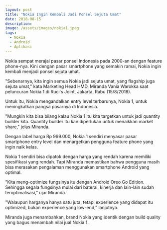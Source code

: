 ```yaml
---
layout: post
title: "Nokia Ingin Kembali Jadi Ponsel Sejuta Umat"
date: 2018-08-15
description: 
image: /assets/images/nokia1.jpeg
tags:
  - Nokia
  - Android
  - Aplikasi
---
```

Nokia sempat merajai pasar ponsel Indonesia pada 2000-an dengan feature phone-nya. Kini dengan pasar smartphone yang semakin ramai, Nokia ingin kembali menjadi ponsel sejuta umat. 

"Sebenarnya, kita ingin semua Nokia jadi sejuta umat, yang flagship juga sejuta umat," kata Marketing Head HMD, Miranda Vania Warokka saat peluncuran Nokia 1 di Ruci's Joint, Jakarta, Rabu (15/8/2018). 

Untuk itu, Nokia mengandalkan entry level terbarunya, Nokia 1, untuk meningkatkan pangsa pasarnya di Indonesia. 

"Mungkin kita bisa bilang kalau Nokia 1 itu kita targetkan untuk jadi quantity builder kita. Quantity builder itu kan diperlukan untuk menaikkan market share," jelas Miranda. 

Dengan label harga Rp 999.000, Nokia 1 sendiri menyasar pasar smartphone entry level dan menargetkan pengguna feature phone yang ingin naik kelas. 

Nokia 1 sendiri bisa dipatok dengan harga yang rendah karena memiliki spesifikasi yang rendah. Tapi Miranda memastikan bahwa pengguna masih bisa merasakan pengalaman menggunakan smartphone Android yang optimal. 


"Kita meng-optimize fungsinya itu dengan Android Oreo Go Edition. Sehingga segala fungsinya mulai dari baterai, kinerja dan lain-lain sudah teroptimalisasi," ujar Miranda. 

"Walaupun harganya hanya satu juta, tetapi experience yang didapat itu optimized, bukan experience yang low-end," lanjutnya. 

Miranda juga menambahkan, brand Nokia yang identik dengan build quality yang bagus menambah nilai jual Nokia 1. 